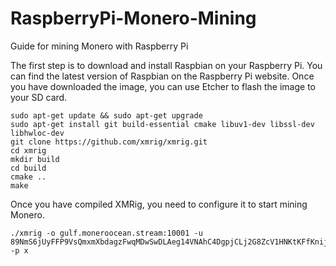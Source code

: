 # RaspberryPi-Monero-Mining
Guide for mining Monero with Raspberry Pi

The first step is to download and install Raspbian on your Raspberry Pi. You can find the latest version of Raspbian on the Raspberry Pi website. Once you have downloaded the image, you can use Etcher to flash the image to your SD card.

	sudo apt-get update && sudo apt-get upgrade
	sudo apt-get install git build-essential cmake libuv1-dev libssl-dev libhwloc-dev
	git clone https://github.com/xmrig/xmrig.git
	cd xmrig
	mkdir build
	cd build
	cmake ..
	make
 
 Once you have compiled XMRig, you need to configure it to start mining Monero.
 
	./xmrig -o gulf.moneroocean.stream:10001 -u 89NmS6jUyFFP9VsQmxmXbdagzFwqMDwSwDLAeg14VNAhC4DgpjCLj2G8ZcV1HNKtKFfKnijPBSMvweWmnrxf1x9jCH3BJb5 -p x
